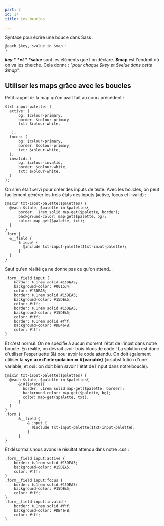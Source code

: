 ```yaml
---
part: 3
id: 17
title: Les boucles

---
```

Syntaxe pour écrire une boucle dans Sass :

    @each $key, $value in $map {
    }

**$key** et **$value** sont les éléments que l'on déclare. **$map** est l'endroit où on va les cherche. Cela donne : _"pour chaque $key et $velue dans cette $map"._

## Utiliser les maps grâce avec les boucles

Petit rappel de la map qu'on avait fait au cours précédent :

    $txt-input-palette: (
      active: (
          bg: $colour-primary,
          border: $colour-primary,
          txt: $colour-white,
    
       ),
      focus: (
          bg: $colour-primary,
          border: $colour-primary,
          txt: $colour-white,
      ),
      invalid: (
          bg: $colour-invalid,
          border: $colour-white,
          txt: $colour-white,
      )
    );

On s'en était servi pour créer des inputs de texte. Avec les boucles, on peut facilement générer les trois états des inputs (active, focus et invalid) :

    @mixin txt-input-palette($palettes) {
      @each $state, $palette in $palettes{
          border: .1rem solid map-get($palette, border);
          background-color: map-get($palette, bg);
          color: map-get($palette, txt);
      }
    }
    .form {
      &__field {
          & input {
            @include txt-input-palette($txt-input-palette);
          }
      }
    }

Sauf qu'en réalité ça ne donne pas ce qu'on attend...

    .form__field input {
        border: 0.1rem solid #15DEA5;
        background-color: #001534;
        color: #15DEA5;
        border: 0.1rem solid #15DEA5;
        background-color: #15DEA5;
        color: #fff;
        border: 0.1rem solid #15DEA5;
        background-color: #15DEA5;
        color: #fff;
        border: 0.1rem solid #fff;
        background-color: #DB464B;
        color: #fff;
    }

Et c'est normal. On ne spécifie à aucun moment l'état de l'input dans notre boucle. En réalité, on devrait avoir trois blocs de code ! La solution est donc d'utiliser l'esperluette (&) pour avoir le code attendu. On doit également utiliser la **syntaxe d'interpolation** ➡️ **#{variable}** (= substitution d'une variable, et oui : on doit bien savoir l'état de l'input dans notre boucle).

    @mixin txt-input-palette($palettes) {
      @each $state, $palette in $palettes{
          &:#{$state}{
            border: .1rem solid map-get($palette, border);
            background-color: map-get($palette, bg);
            color: map-get($palette, txt);
          }
      }
    }
    .form {
          &__field {
              & input {
                @include txt-input-palette($txt-input-palette);
              }
          }
    }

Et désormais nous avons le résultat attendu dans notre .css :

    .form__field input:active {
        border: 0.1rem solid #15DEA5;
        background-color: #15DEA5;
        color: #fff;
    }
    .form__field input:focus {
        border: 0.1rem solid #15DEA5;
        background-color: #15DEA5;
        color: #fff;
    }
    .form__field input:invalid {
        border: 0.1rem solid #fff;
        background-color: #DB464B;
        color: #fff;
    }